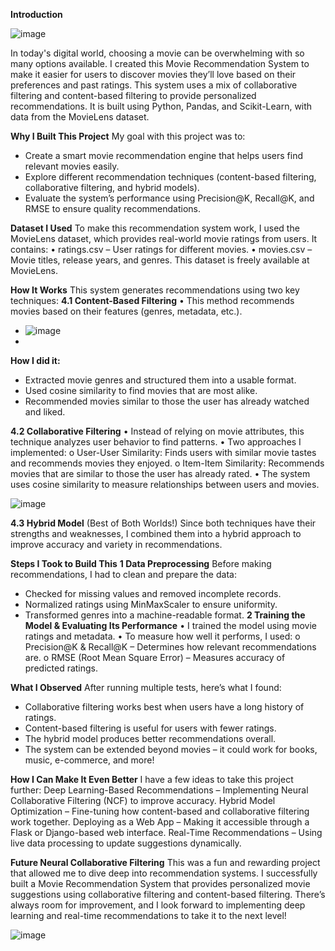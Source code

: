 **Introduction**

![image](https://github.com/user-attachments/assets/d3e6840d-3077-44da-bd12-e807ecbf6764)

In today's digital world, choosing a movie can be overwhelming with so many options available. I created this Movie Recommendation System to make it easier for users to discover movies they’ll love based on their preferences and past ratings. This system uses a mix of collaborative filtering and content-based filtering to provide personalized recommendations. It is built using Python, Pandas, and Scikit-Learn, with data from the MovieLens dataset.

**Why I Built This Project**
My goal with this project was to:
* Create a smart movie recommendation engine that helps users find relevant movies easily.
* Explore different recommendation techniques (content-based filtering, collaborative filtering, and hybrid models).
* Evaluate the system’s performance using Precision@K, Recall@K, and RMSE to ensure quality recommendations.

**Dataset I Used**
To make this recommendation system work, I used the MovieLens dataset, which provides real-world movie ratings from users. It contains:
•	ratings.csv – User ratings for different movies.
•	movies.csv – Movie titles, release years, and genres.
This dataset is freely available at MovieLens.

**How It Works**
This system generates recommendations using two key techniques:
**4.1 Content-Based Filtering**
•	This method recommends movies based on their features (genres, metadata, etc.).
* ![image](https://github.com/user-attachments/assets/e3c76805-7bde-4625-b656-591e0ba08f2f)
* 
**How I did it:**
* Extracted movie genres and structured them into a usable format.
* Used cosine similarity to find movies that are most alike.
* Recommended movies similar to those the user has already watched and liked.

  
**4.2 Collaborative Filtering**
•	Instead of relying on movie attributes, this technique analyzes user behavior to find patterns.
•	Two approaches I implemented:
o	User-User Similarity: Finds users with similar movie tastes and recommends movies they enjoyed.
o	Item-Item Similarity: Recommends movies that are similar to those the user has already rated.
•	The system uses cosine similarity to measure relationships between users and movies.

![image](https://github.com/user-attachments/assets/38a32588-2c9b-4eb6-b2a8-dd9e5ff73f5c)

**4.3 Hybrid Model** (Best of Both Worlds!)
Since both techniques have their strengths and weaknesses, I combined them into a hybrid approach to improve accuracy and variety in recommendations.

**Steps I Took to Build This**
**1 Data Preprocessing**
Before making recommendations, I had to clean and prepare the data:
* Checked for missing values and removed incomplete records.
* Normalized ratings using MinMaxScaler to ensure uniformity.
* Transformed genres into a machine-readable format.
**2 Training the Model & Evaluating Its Performance**
•	I trained the model using movie ratings and metadata.
•	To measure how well it performs, I used:
            o	Precision@K & Recall@K – Determines how relevant recommendations are.
            o	RMSE (Root Mean Square Error) – Measures accuracy of predicted ratings.

**What I Observed**
After running multiple tests, here’s what I found:
* Collaborative filtering works best when users have a long history of ratings.
* Content-based filtering is useful for users with fewer ratings.
* The hybrid model produces better recommendations overall.
* The system can be extended beyond movies – it could work for books, music, e-commerce, and more!




**How I Can Make It Even Better**
I have a few ideas to take this project further:
Deep Learning-Based Recommendations – Implementing Neural Collaborative Filtering (NCF) to improve accuracy.
Hybrid Model Optimization – Fine-tuning how content-based and collaborative filtering work together.
Deploying as a Web App – Making it accessible through a Flask or Django-based web interface.
Real-Time Recommendations – Using live data processing to update suggestions dynamically.

**Future Neural Collaborative Filtering**
This was a fun and rewarding project that allowed me to dive deep into recommendation systems. I successfully built a Movie Recommendation System that provides personalized movie suggestions using collaborative filtering and content-based filtering.
There’s always room for improvement, and I look forward to implementing deep learning and real-time recommendations to take it to the next level!

![image](https://github.com/user-attachments/assets/adc48674-3e1b-41d5-8864-2b2d9bf44ac1)

